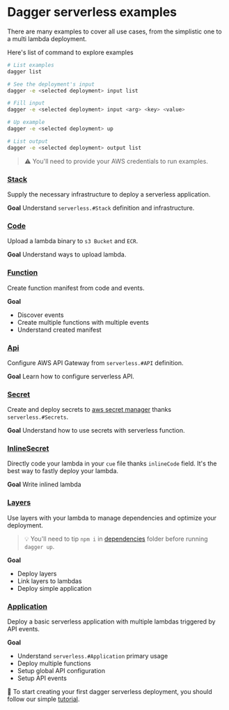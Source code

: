 # Dagger serverless examples

There are many examples to cover all use cases, from the simplistic one to a multi lambda deployment.

Here's list of command to explore examples

```bash
# List examples
dagger list

# See the deployment's input
dagger -e <selected deployment> input list

# Fill input
dagger -e <selected deployment> input <arg> <key> <value>

# Up example
dagger -e <selected deployment> up

# List output
dagger -e <selected deployment> output list
```

> :warning: You'll need to provide your AWS credentials to run examples.

### [Stack](./stack)

Supply the necessary infrastructure to deploy a serverless application.

**Goal** Understand `serverless.#Stack` definition and infrastructure.

### [Code](./code)

Upload a lambda binary to `s3 Bucket` and `ECR`.

**Goal** Understand ways to upload lambda.

### [Function](./function)

Create function manifest from code and events.

**Goal**

- Discover events
- Create multiple functions with multiple events
- Understand created manifest

### [Api](./api)

Configure AWS API Gateway from `serverless.#API` definition.

**Goal** Learn how to configure serverless API.

### [Secret](./secret)

Create and deploy secrets to [aws secret manager](https://aws.amazon.com/secrets-manager/) thanks `serverless.#Secrets`.

**Goal** Understand how to use secrets with serverless function.

### [InlineSecret](./inline-secret)

Directly code your lambda in your `cue` file thanks `inlineCode` field. It's the best way to fastly deploy your lambda.

**Goal** Write inlined lambda

### [Layers](./layers)

Use layers with your lambda to manage dependencies and optimize your deployment.

> :bulb: You'll need to tip `npm i` in [dependencies](./layers/dependencies) folder before running `dagger up`.

**Goal**

- Deploy layers
- Link layers to lambdas
- Deploy simple application

### [Application](./application)

Deploy a basic serverless application with multiple lambdas triggered by API events.

**Goal**

- Understand `serverless.#Application` primary usage
- Deploy multiple functions
- Setup global API configuration
- Setup API events

:rocket: To start creating your first dagger serverless deployment, you should follow our
simple [tutorial](../tutorial).